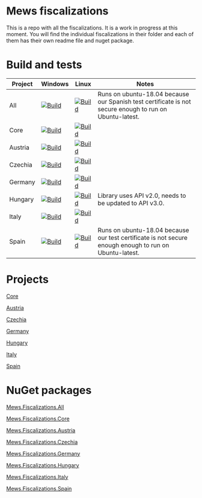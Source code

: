 # Mews fiscalizations

This is a repo with all the fiscalizations.
It is a work in progress at this moment. You will find the individual fiscalizations in their folder and each of them has their own readme file and nuget package.

# Build and tests

| **Project** | **Windows** | **Linux** | **Notes** |
| ----------- | ----------- | --------- | --------- |
| All | [![Build](https://img.shields.io/github/workflow/status/MewsSystems/fiscalizations/Build%20and%20test%20-%20All%20(Windows)/master)](https://github.com/MewsSystems/fiscalizations/actions/workflows/build-and-test-all-windows.yml) | [![Build](https://img.shields.io/github/workflow/status/MewsSystems/fiscalizations/Build%20and%20test%20-%20All%20(Linux)/master)](https://github.com/MewsSystems/fiscalizations/actions/workflows/build-and-test-all-linux.yml) | Runs on ubuntu-18.04 because our Spanish test certificate is not secure enough to run on Ubuntu-latest. |
| Core | [![Build](https://img.shields.io/github/workflow/status/MewsSystems/fiscalizations/Build%20and%20test%20-%20Core%20(Windows)/master)](https://github.com/MewsSystems/fiscalizations/actions/workflows/build-and-test-core-windows.yml) | [![Build](https://img.shields.io/github/workflow/status/MewsSystems/fiscalizations/Build%20and%20test%20-%20Core%20(Linux)/master)](https://github.com/MewsSystems/fiscalizations/actions/workflows/build-and-test-core-linux.yml) |
| Austria | [![Build](https://img.shields.io/github/workflow/status/MewsSystems/fiscalizations/Build%20and%20test%20-%20Austria%20(Windows)/master)](https://github.com/MewsSystems/fiscalizations/actions/workflows/build-and-test-austria-windows.yml) | [![Build](https://img.shields.io/github/workflow/status/MewsSystems/fiscalizations/Build%20and%20test%20-%20Austria%20(Linux)/master)](https://github.com/MewsSystems/fiscalizations/actions/workflows/build-and-test-austria-linux.yml) |
| Czechia | [![Build](https://img.shields.io/github/workflow/status/MewsSystems/fiscalizations/Build%20and%20test%20-%20Czechia%20(Windows)/master)](https://github.com/MewsSystems/fiscalizations/actions/workflows/build-and-test-czechia-windows.yml) | [![Build](https://img.shields.io/github/workflow/status/MewsSystems/fiscalizations/Build%20and%20test%20-%20Czechia%20(Linux)/master)](https://github.com/MewsSystems/fiscalizations/actions/workflows/build-and-test-czechia-linux.yml) |
| Germany | [![Build](https://img.shields.io/github/workflow/status/MewsSystems/fiscalizations/Build%20and%20test%20-%20Germany%20(Windows)/master)](https://github.com/MewsSystems/fiscalizations/actions/workflows/build-and-test-germany-windows.yml) | [![Build](https://img.shields.io/github/workflow/status/MewsSystems/fiscalizations/Build%20and%20test%20-%20Germany%20(Linux)/master)](https://github.com/MewsSystems/fiscalizations/actions/workflows/build-and-test-germany-linux.yml) |
| Hungary | [![Build](https://img.shields.io/github/workflow/status/MewsSystems/fiscalizations/Build%20and%20test%20-%20Hungary%20(Windows)/master)](https://github.com/MewsSystems/fiscalizations/actions/workflows/build-and-test-hungary-windows.yml) | [![Build](https://img.shields.io/github/workflow/status/MewsSystems/fiscalizations/Build%20and%20test%20-%20Hungary%20(Linux)/master)](https://github.com/MewsSystems/fiscalizations/actions/workflows/build-and-test-hungary-linux.yml) | Library uses API v2.0, needs to be updated to API v3.0. |
| Italy | [![Build](https://img.shields.io/github/workflow/status/MewsSystems/fiscalizations/Build%20and%20test%20-%20Italy%20(Windows)/master)](https://github.com/MewsSystems/fiscalizations/actions/workflows/build-and-test-italy-windows.yml) | [![Build](https://img.shields.io/github/workflow/status/MewsSystems/fiscalizations/Build%20and%20test%20-%20Italy%20(Linux)/master)](https://github.com/MewsSystems/fiscalizations/actions/workflows/build-and-test-italy-linux.yml) |
| Spain | [![Build](https://img.shields.io/github/workflow/status/MewsSystems/fiscalizations/Build%20and%20test%20-%20Spain%20(Windows)/master)](https://github.com/MewsSystems/fiscalizations/actions/workflows/build-and-test-spain-windows.yml) | [![Build](https://img.shields.io/github/workflow/status/MewsSystems/fiscalizations/Build%20and%20test%20-%20Spain%20(Linux)/master)](https://github.com/MewsSystems/fiscalizations/actions/workflows/build-and-test-spain-linux.yml) | Runs on ubuntu-18.04 because our test certificate is not secure enough enough to run on Ubuntu-latest. |

# Projects

[Core](https://github.com/MewsSystems/fiscalizations/tree/master/src/Core)

[Austria](https://github.com/MewsSystems/fiscalizations/tree/master/src/Austria)

[Czechia](https://github.com/MewsSystems/fiscalizations/tree/master/src/Czechia)

[Germany](https://github.com/MewsSystems/fiscalizations/tree/master/src/Germany)

[Hungary](https://github.com/MewsSystems/fiscalizations/tree/master/src/Hungary)

[Italy](https://github.com/MewsSystems/fiscalizations/tree/master/src/Italy)

[Spain](https://github.com/MewsSystems/fiscalizations/tree/master/src/Spain)

# NuGet packages

[Mews.Fiscalizations.All](https://www.nuget.org/packages/Mews.Fiscalizations.All)

[Mews.Fiscalizations.Core](https://www.nuget.org/packages/Mews.Fiscalizations.Core)

[Mews.Fiscalizations.Austria](https://www.nuget.org/packages/Mews.Fiscalizations.Austria)

[Mews.Fiscalizations.Czechia](https://www.nuget.org/packages/Mews.Fiscalizations.Czechia)

[Mews.Fiscalizations.Germany](https://www.nuget.org/packages/Mews.Fiscalizations.Germany)

[Mews.Fiscalizations.Hungary](https://www.nuget.org/packages/Mews.Fiscalizations.Hungary)

[Mews.Fiscalizations.Italy](https://www.nuget.org/packages/Mews.Fiscalizations.Italy)

[Mews.Fiscalizations.Spain](https://www.nuget.org/packages/Mews.Fiscalizations.Spain)
